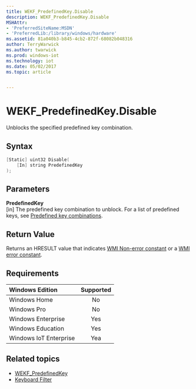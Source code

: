 ```yaml
---
title: WEKF_PredefinedKey.Disable
description: WEKF_PredefinedKey.Disable
MSHAttr:
- 'PreferredSiteName:MSDN'
- 'PreferredLib:/library/windows/hardware'
ms.assetid: 81a040b3-b845-4cb2-872f-68082b048316
author: TerryWarwick
ms.author: twarwick
ms.prod: windows-iot
ms.technology: iot
ms.date: 05/02/2017
ms.topic: article


---
```

# WEKF_PredefinedKey.Disable

Unblocks the specified predefined key combination.

## Syntax

```powershell
[Static] uint32 Disable(
    [In] string PredefinedKey
);
```

## Parameters

**PredefinedKey**</br>\[in\] The predefined key combination to unblock. For a list of predefined keys, see [Predefined key combinations](predefined-key-combinations.md).

## Return Value

Returns an HRESULT value that indicates [WMI Non-error constant](/windows/win32/wmisdk/wmi-non-error-constants) or a [WMI error constant](/windows/win32/wmisdk/wmi-error-constants).

## Requirements

| Windows Edition        | Supported |
|:-----------------------|:---------:|
| Windows Home           | No        |
| Windows Pro            | No        |
| Windows Enterprise     | Yes       |
| Windows Education      | Yes       |
| Windows IoT Enterprise | Yea       |

## Related topics

- [WEKF_PredefinedKey](wekf-predefinedkey.md)
- [Keyboard Filter](keyboardfilter.md)

